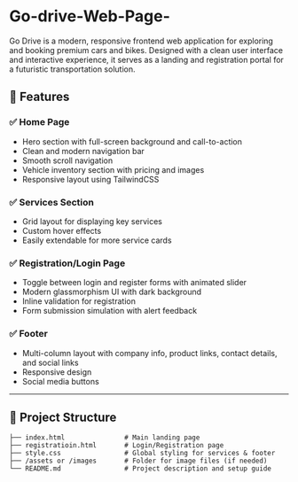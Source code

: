 # Go-drive-Web-Page-
Go Drive is a modern, responsive frontend web application for exploring and booking premium cars and bikes. Designed with a clean user interface and interactive experience, it serves as a landing and registration portal for a futuristic transportation solution.

## 🌟 Features

### ✅ Home Page
- Hero section with full-screen background and call-to-action
- Clean and modern navigation bar
- Smooth scroll navigation
- Vehicle inventory section with pricing and images
- Responsive layout using TailwindCSS

### ✅ Services Section
- Grid layout for displaying key services
- Custom hover effects
- Easily extendable for more service cards

### ✅ Registration/Login Page
- Toggle between login and register forms with animated slider
- Modern glassmorphism UI with dark background
- Inline validation for registration
- Form submission simulation with alert feedback

### ✅ Footer
- Multi-column layout with company info, product links, contact details, and social links
- Responsive design
- Social media buttons

---

## 📁 Project Structure

```plaintext
├── index.html               # Main landing page
├── registratioin.html       # Login/Registration page
├── style.css                # Global styling for services & footer
├── /assets or /images       # Folder for image files (if needed)
└── README.md                # Project description and setup guide
